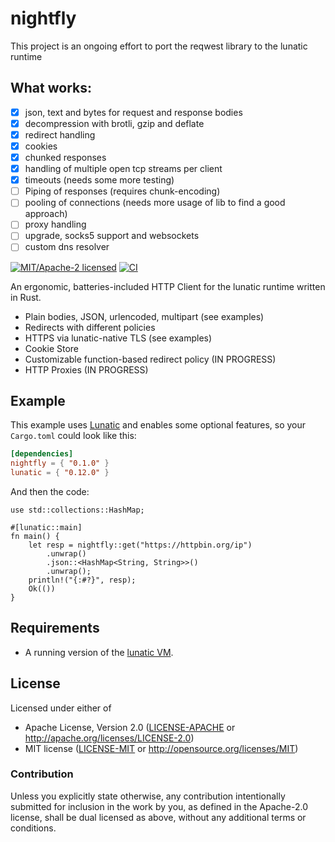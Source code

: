 # nightfly

This project is an ongoing effort to port the reqwest library to the lunatic runtime

## What works:

* [x] json, text and bytes for request and response bodies
* [x] decompression with brotli, gzip and deflate
* [x] redirect handling
* [x] cookies
* [x] chunked responses
* [x] handling of multiple open tcp streams per client
* [x] timeouts (needs some more testing)
* [ ] Piping of responses (requires chunk-encoding)
* [ ] pooling of connections (needs more usage of lib to find a good approach)
* [ ] proxy handling
* [ ] upgrade, socks5 support and websockets
* [ ] custom dns resolver

<!-- [![crates.io](https://img.shields.io/crates/v/nightfly.svg)](https://crates.io/crates/nightfly) -->
<!-- [![Documentation](https://docs.rs/nightfly/badge.svg)](https://docs.rs/nightfly) -->
[![MIT/Apache-2 licensed](https://img.shields.io/crates/l/nightfly.svg)](./LICENSE-APACHE)
[![CI](https://github.com/SquattingSocrates/nightfly/workflows/CI/badge.svg)](https://github.com/SquattingSocrates/nightfly/actions?query=workflow%3ACI)

An ergonomic, batteries-included HTTP Client for the lunatic runtime written in Rust.

- Plain bodies, JSON, urlencoded, multipart (see examples)
- Redirects with different policies
- HTTPS via lunatic-native TLS (see examples)
- Cookie Store
- Customizable function-based redirect policy (IN PROGRESS)
- HTTP Proxies (IN PROGRESS)


## Example

This example uses [Lunatic](https://lunatic.rs) and enables some
optional features, so your `Cargo.toml` could look like this:

```toml
[dependencies]
nightfly = { "0.1.0" }
lunatic = { "0.12.0" }
```

And then the code:

```rust,no_run
use std::collections::HashMap;

#[lunatic::main]
fn main() {
    let resp = nightfly::get("https://httpbin.org/ip")
        .unwrap()
        .json::<HashMap<String, String>>()
        .unwrap();
    println!("{:#?}", resp);
    Ok(())
}
```

## Requirements

- A running version of the [lunatic VM](https://github.com/lunatic-solutions/lunatic).

## License

Licensed under either of

- Apache License, Version 2.0 ([LICENSE-APACHE](LICENSE-APACHE) or http://apache.org/licenses/LICENSE-2.0)
- MIT license ([LICENSE-MIT](LICENSE-MIT) or http://opensource.org/licenses/MIT)

### Contribution

Unless you explicitly state otherwise, any contribution intentionally submitted
for inclusion in the work by you, as defined in the Apache-2.0 license, shall
be dual licensed as above, without any additional terms or conditions.
